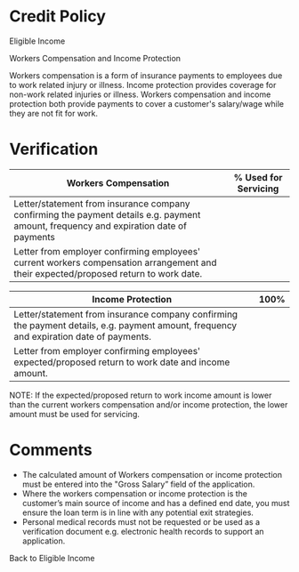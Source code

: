# Credit Policy

Eligible Income

Workers Compensation and Income Protection

Workers compensation is a form of insurance payments to employees due to work related injury or illness. Income protection provides coverage for non-work related injuries or illness. Workers compensation and income protection both provide payments to cover a customer's salary/wage while they are not fit for work.

# Verification

|Workers Compensation|% Used for Servicing|
|---|---|
|Letter/statement from insurance company confirming the payment details e.g. payment amount, frequency and expiration date of payments| |
|Letter from employer confirming employees' current workers compensation arrangement and their expected/proposed return to work date.| |

|Income Protection|100%|
|---|---|
|Letter/statement from insurance company confirming the payment details, e.g. payment amount, frequency and expiration date of payments.| |
|Letter from employer confirming employees' expected/proposed return to work date and income amount.| |

NOTE: If the expected/proposed return to work income amount is lower than the current workers compensation and/or income protection, the lower amount must be used for servicing.

# Comments

- The calculated amount of Workers compensation or income protection must be entered into the "Gross Salary” field of the application.
- Where the workers compensation or income protection is the customer’s main source of income and has a defined end date, you must ensure the loan term is in line with any potential exit strategies.
- Personal medical records must not be requested or be used as a verification document e.g. electronic health records to support an application.

Back to Eligible Income